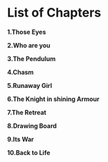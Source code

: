 

# List of Chapters

**1.Those Eyes**

**2.Who are you**

**3.The Pendulum**

**4.Chasm**

**5.Runaway Girl**

**6.The Knight in shining Armour**

**7.The Retreat**

**8.Drawing Board**

**9.Its War**

**10.Back to Life**











